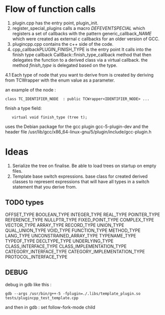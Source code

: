 # Flow of function calls

1. plugin.cpp has the entry point, plugin_init.
2. register_special_plugins calls a macro *DEFEVENTSPECIAL* which
registers a set of callbacks with the pattern generic_callback_*NAME* which
were created as external c callbacks for an older version of GCC.
3. plugincpp.cpp contains the c++ side of the code.
4. cpp_callbackPLUGIN_FINISH_TYPE is the entry point
It calls into the finish type callback CallBack::finish_type_callback method that then delegates the function
to a derived class via a virtual callback.
the method *finish_type* is delegated based on the type.

4.1 Each type of node that you want to derive from is created by deriving from
TCWrapper with the enum value as a parameter.

an example of the node :

    class TC_IDENTIFIER_NODE  : public TCWrapper<IDENTIFIER_NODE> ...

finish a type field:

       virtual void finish_type (tree t);

uses the Debian package for the gcc plugin gcc-5-plugin-dev
and the header file /usr/lib/gcc/x86_64-linux-gnu/5/plugin/include/gcc-plugin.h

# Ideas
1. Serialize the tree on finalise. Be able to load trees on startup on empty
files.
2. Template base switch expressions. base class for created derived classes to
   represent expressions that will have all types in a switch statement that
   you derive from.

## TODO types

  OFFSET_TYPE
  BOOLEAN_TYPE
  INTEGER_TYPE
  REAL_TYPE
  POINTER_TYPE
  REFERENCE_TYPE
  NULLPTR_TYPE
  FIXED_POINT_TYPE
  COMPLEX_TYPE
  VECTOR_TYPE
  ARRAY_TYPE
  RECORD_TYPE
  UNION_TYPE
  QUAL_UNION_TYPE
  VOID_TYPE
  FUNCTION_TYPE
  METHOD_TYPE
  LANG_TYPE
  UNCONSTRAINED_ARRAY_TYPE
  TYPENAME_TYPE
  TYPEOF_TYPE
  DECLTYPE_TYPE
  UNDERLYING_TYPE
  CLASS_INTERFACE_TYPE
  CLASS_IMPLEMENTATION_TYPE
  CATEGORY_INTERFACE_TYPE
  CATEGORY_IMPLEMENTATION_TYPE
  PROTOCOL_INTERFACE_TYPE

## DEBUG

debug in gdb like this :
    
    gdb --args /usr/bin/g++-5 -fplugin=./.libs/template_plugin.so tests/plugincpp_test_template.cpp
    
and then in gdb :
    set follow-fork-mode child
